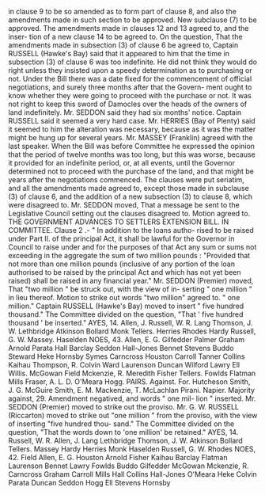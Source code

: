 in clause 9 to be so amended as to form part of clause 8, and also the amendments made in such section to be approved. New subclause (7) to be approved. The amendments made in clauses 12 and 13 agreed to, and the inser- tion of a new clause 14 to be agreed to. On the question, That the amendments made in subsection (3) of clause 6 be agreed to, Captain RUSSELL (Hawke's Bay) said that it appeared to him that the time in subsection (3) of clause 6 was too indefinite. He did not think they would do right unless they insisted upon a speedy determination as to purchasing or not. Under the Bill there was a date fixed for the commencement of official negotiations, and surely three months after that the Govern- ment ought to know whether they were going to proceed with the purchase or not. It was not right to keep this sword of Damocles over the heads of the owners of land indefinitely. Mr. SEDDON said they had six months' notice. Captain RUSSELL said it seemed a very hard case. Mr. HERRIES (Bay of Plenty) said it seemed to him the alteration was necessary, because as it was the matter might be hung up for several years. Mr. MASSEY (Franklin) agreed with the last speaker. When the Bill was before Committee he expressed the opinion that the period of twelve months was too long, but this was worse, because it provided for an indefinite period, or, at all events, until the Governor determined not to proceed with the purchase of the land, and that might be years after the negotiations commenced. The clauses were put seriatim, and all the amendments made agreed to, except those made in subclause (3) of clause 6, and the addition of a new subsection (3) to clause 8, which were disagreed to. Mr. SEDDON moved, That a message be sent to the Legislative Council setting out the clauses disagreed to. Motion agreed to. THE GOVERNMENT ADVANCES TO SETTLERS EXTENSION BILL. IN COMMITTEE. Clause 2 .- " In addition to the loans autho- rised to be raised under Part II. of the principal Act, it shall be lawful for the Governor in Council to raise under and for the purposes of that Act any sum or sums not exceeding in the aggregate the sum of two million pounds : "Provided that not more than one million pounds (inclusive of any portion of the loan authorised to be raised by the principal Act and which has not yet been raised) shall be raised in any financial year." Mr. SEDDON (Premier) moved, That "two million " be struck out, with the view of in- serting " one million " in lieu thereof. Motion to strike out words "two million" agreed to. " one million." Captain RUSSELL (Hawke's Bay) moved to insert " five hundred thousand." The Committee divided on the question, "That ' five hundred thousand ' be inserted." AYES, 14. Allen, J. Russell, W. R. Lang Thomson, J. W. Lethbridge Atkinson Bollard Monk Tellers. Herries Rhodes Hardy Russell, G. W. Massey. Haselden NOES, 43. Allen, E. G. Gilfedder Palmer Graham Arnold Parata Hall Barclay Seddon Hall-Jones Bennet Stevens Buddo Steward Heke Hornsby Symes Carncross Houston Carroll Tanner Collins Kaihau Thompson, R. Colvin Ward Laurenson Duncan Wilford Lawry Ell Willis. McGowan Field Mckenzie, R. Meredith Fisher Tellers. Fowlds Flatman Mills Fraser, A. L. D. O'Meara Hogg. PAIRS. Against. For. Hutcheson Smith, J. G. McGuire Smith, E. M. Mackenzie, T. McLachlan Pirani. Napier. Majority against, 29. Amendment negatived, and words " one mil- lion " inserted. Mr. SEDDON (Premier) moved to strike out the proviso. Mr. G. W. RUSSELL (Riccarton) moved to strike out "one million " from the proviso, with the view of inserting "five hundred thou- sand." The Committee divided on the question, "That the words down to 'one million' be retained." AYES, 14. Russell, W. R. Allen, J. Lang Lethbridge Thomson, J. W. Atkinson Bollard Tellers. Massey Hardy Herries Monk Haselden Russell, G. W. Rhodes NOES, 42. Field Allen, E. G. Houston Arnold Fisher Kaihau Barclay Flatman Laurenson Bennet Lawry Fowlds Buddo Gilfedder McGowan Mckenzie, R. Carncross Graham Carroll Mills Hall Collins Hall-Jones O'Meara Heke Colvin Parata Duncan Seddon Hogg Ell Stevens Hornsby 